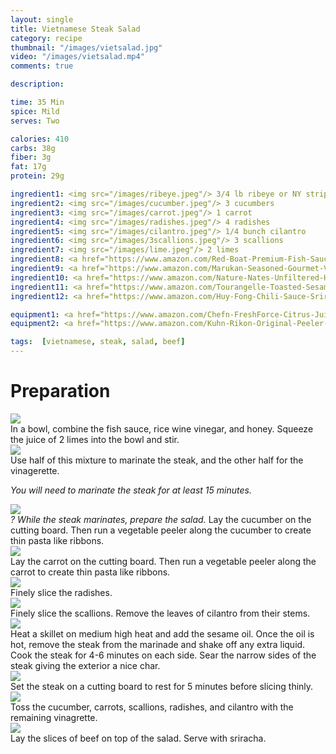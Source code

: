 ```yaml
---
layout: single
title: Vietnamese Steak Salad
category: recipe
thumbnail: "/images/vietsalad.jpg"
video: "/images/vietsalad.mp4"
comments: true

description:

time: 35 Min
spice: Mild
serves: Two

calories: 410
carbs: 38g
fiber: 3g
fat: 17g
protein: 29g

ingredient1: <img src="/images/ribeye.jpeg"/> 3/4 lb ribeye or NY strip
ingredient2: <img src="/images/cucumber.jpeg"/> 3 cucumbers
ingredient3: <img src="/images/carrot.jpeg"/> 1 carrot
ingredient4: <img src="/images/radishes.jpeg"/> 4 radishes
ingredient5: <img src="/images/cilantro.jpeg"/> 1/4 bunch cilantro
ingredient6: <img src="/images/3scallions.jpeg"/> 3 scallions
ingredient7: <img src="/images/lime.jpeg"/> 2 limes
ingredient8: <a href="https://www.amazon.com/Red-Boat-Premium-Fish-Sauce/dp/B00B617XK2/ref=as_li_ss_tl?s=grocery&ie=UTF8&qid=1485112437&sr=1-2&keywords=fish+sauce&th=1&linkCode=ll1&tag=cilalime09-20&linkId=d525ddf9cbbc4b7b569bcfa49ea49470"><img src="/images/fishsauce.jpeg"/> 4 tbsp fish sauce </a>
ingredient9: <a href="https://www.amazon.com/Marukan-Seasoned-Gourmet-Vinegar-Ounce/dp/B00UR6HALY/ref=as_li_ss_tl?s=grocery&rps=1&ie=UTF8&qid=1485112343&sr=1-1&keywords=rice+vinegar&refinements=p_85:2470955011&th=1&linkCode=ll1&tag=cilalime09-20&linkId=ac22aad02841df3edfb94335aaa29ea1"><img src="/images/ricewinevin.jpeg"/> 4 tbsp rice wine vinegar</a>
ingredient10: <a href="https://www.amazon.com/Nature-Nates-Unfiltered-Honey-Ounce/dp/B00CMQD3VS/ref=as_li_ss_tl?s=grocery&ie=UTF8&qid=1485112277&sr=1-4&keywords=honey&linkCode=ll1&tag=cilalime09-20&linkId=56d34d7eabe1275bfea4ea747b61eea1"><img src="/images/honey.jpeg"/> 2 tbsp honey </a>
ingredient11: <a href="https://www.amazon.com/Tourangelle-Toasted-Sesame-Oil-Expeller-pressed/dp/B005WXMPMQ/ref=as_li_ss_tl?s=grocery&ie=UTF8&qid=1485112379&sr=1-4&keywords=sesame+oil&th=1&linkCode=ll1&tag=cilalime09-20&linkId=7650d5960d5a88154976b58b7e4721d9"><img src="/images/sesameoil.jpeg"/> 2 tbsp sesame oil</a>
ingredient12: <a href="https://www.amazon.com/Huy-Fong-Chili-Sauce-Sriracha/dp/B0014CSG5Y/ref=as_li_ss_tl?ie=UTF8&qid=1485112531&sr=1-2&keywords=sriracha&linkCode=ll1&tag=cilalime09-20&linkId=853866a7ea7917dd976cf9c214313301"><img src="/images/sriracha.jpeg"/> sriracha for serving </a>

equipment1: <a href="https://www.amazon.com/Chefn-FreshForce-Citrus-Juicer-Lemon/dp/B002XOB0P0/ref=as_li_ss_tl?ie=UTF8&qid=1485112647&sr=8-16&keywords=yellow+citrus+juicer&linkCode=ll1&tag=cilalime09-20&linkId=021946d7242f0d3b21bd554c7a0f067d"><img src="/images/citrusjuicer.jpeg"/> citrus juicer </a>
equipment2: <a href="https://www.amazon.com/Kuhn-Rikon-Original-Peeler-Yellow/dp/B001BCFTWU/ref=as_li_ss_tl?s=kitchen&ie=UTF8&qid=1485112707&sr=1-1&keywords=kuhn+rikon+peeler&linkCode=ll1&tag=cilalime09-20&linkId=19d63dbc2c696a2de896b831996f4c22"><img src="/images/vegetablepeeler.jpeg"/> vegetable peeler </a>

tags:  [vietnamese, steak, salad, beef]
---
```


<div id="preparation">
<h1>Preparation</h1>
</div>

<div id="instruction">
<div id="image"><img src="/images/vietsalad1.jpeg"/> </div>
<div id="step">In a bowl, combine the fish sauce, rice wine vinegar, and honey. Squeeze the juice of 2 limes into the bowl and stir.</div>
</div>

<div id="instruction">
<div id="image"><img src="/images/vietsalad2.jpeg"/> </div>
<div id="step">Use half of this mixture to marinate the steak, and the other half for the vinagerette. 
<p><i>You will need to marinate the steak for at least 15 minutes.</i></p></div>
</div>

<div id="instruction">
<div id="image"><img src="/images/vietsalad3.jpeg"/> </div>
<div id="step"><i>? While the steak marinates, prepare the salad.</i> Lay the cucumber on the cutting board. Then run a vegetable peeler along the cucumber to create thin pasta like ribbons.</div>
</div>

<div id="instruction">
<div id="image"><img src="/images/vietsalad4.jpeg"/> </div>
<div id="step">Lay the carrot on the cutting board. Then run a vegetable peeler along the carrot to create thin pasta like ribbons.</div>
</div>

<div id="instruction">
<div id="image"><img src="/images/vietsalad5.jpeg"/> </div>
<div id="step">Finely slice the radishes.</div>
</div>

<div id="instruction">
<div id="image"><img src="/images/vietsalad6.jpeg"/> </div>
<div id="step">Finely slice the scallions. Remove the leaves of cilantro from their stems.</div>
</div>


<div id="instruction">
<div id="image"><img src="/images/vietsalad7.jpeg"/> </div>
<div id="step">Heat a skillet on medium high heat and add the sesame oil. Once the oil is hot, remove the steak from the marinade and shake off any extra liquid. Cook the steak for 4-6 minutes on each side. Sear the narrow sides of the steak giving the exterior a nice char.</div>
</div>

<div id="instruction">
<div id="image"><img src="/images/vietsalad8.jpeg"/> </div>
<div id="step">Set the steak on a cutting board to rest for 5 minutes before slicing thinly.</div>
</div>

<div id="instruction">
<div id="image"><img src="/images/vietsalad9.jpeg"/> </div>
<div id="step">Toss the cucumber, carrots, scallions, radishes, and cilantro with the remaining vinagrette.</div>
</div>

<div id="instruction">
<div id="image"><img src="/images/vietsalad10.jpeg"/> </div>
<div id="step">Lay the slices of beef on top of the salad. Serve with sriracha.</div>
</div>
